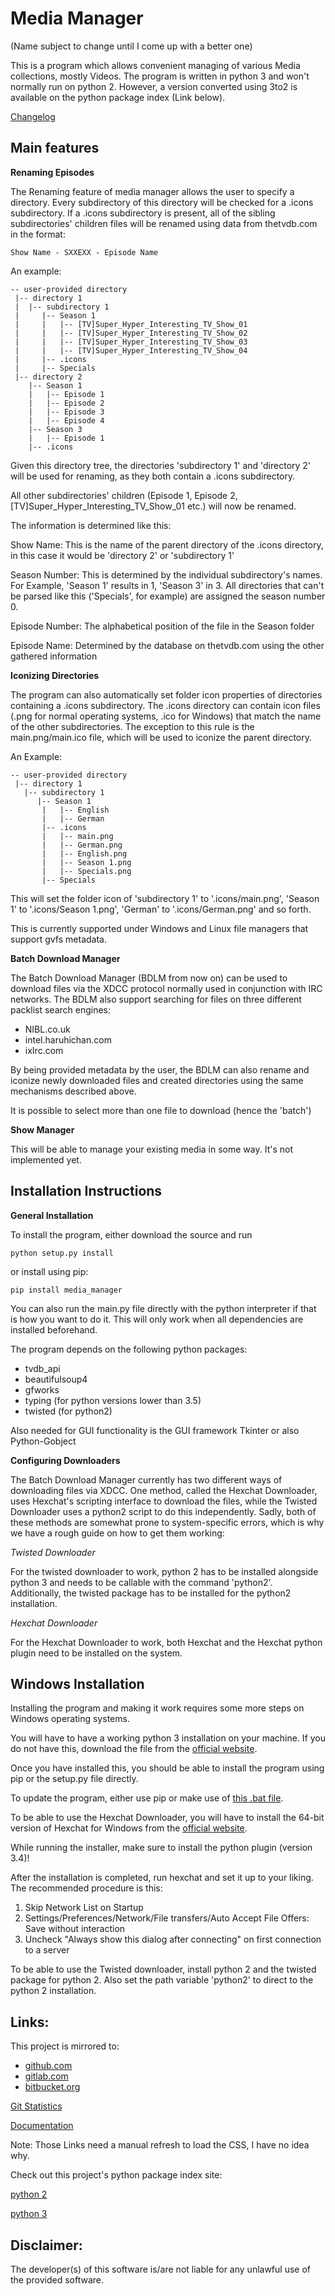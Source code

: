 # Media Manager

(Name subject to change until I come up with a better one)

This is a program which allows convenient managing of various Media collections, mostly Videos. The program is written
in python 3 and won't normally run on python 2. However, a version converted using 3to2 is available on the python
package index (Link below).

[Changelog](http://gitlab.namibsun.net/namboy94/media-manager/raw/master/CHANGELOG)

## Main features

**Renaming Episodes**

The Renaming feature of media manager allows the user to specify a directory. Every subdirectory of this directory
will be checked for a .icons subdirectory. If a .icons subdirectory is present, all of the sibling subdirectories'
children files will be renamed using data from thetvdb.com in the format:

    Show Name - SXXEXX - Episode Name

An example:

    -- user-provided directory
     |-- directory 1
     |  |-- subdirectory 1
     |     |-- Season 1
     |	   |   |-- [TV]Super_Hyper_Interesting_TV_Show_01
     |	   |   |-- [TV]Super_Hyper_Interesting_TV_Show_02
     |	   |   |-- [TV]Super_Hyper_Interesting_TV_Show_03
     |	   |   |-- [TV]Super_Hyper_Interesting_TV_Show_04
     | 	   |-- .icons
     | 	   |-- Specials
     |-- directory 2
        |-- Season 1
        |   |-- Episode 1
        |   |-- Episode 2
        |   |-- Episode 3
        |   |-- Episode 4
        |-- Season 3
        |   |-- Episode 1
        |-- .icons

Given this directory tree, the directories 'subdirectory 1' and 'directory 2' will be used for renaming, as they
both contain a .icons subdirectory.

All other subdirectories' children (Episode 1, Episode 2, [TV]Super_Hyper_Interesting_TV_Show_01 etc.) will now be
renamed.

The information is determined like this:

Show Name:  This is the name of the parent directory of the .icons directory, in this case it would be 'directory 2'
or 'subdirectory 1'

Season Number:  This is determined by the individual subdirectory's names. For Example, 'Season 1' results in 1,
'Season 3' in 3. All directories that can't be parsed like this ('Specials', for example) are assigned the season
number 0.

Episode Number:  The alphabetical position of the file in the Season folder

Episode Name:  Determined by the database on thetvdb.com using the other gathered information

**Iconizing Directories**

The program can also automatically set folder icon properties of directories containing a .icons subdirectory.
The .icons directory can contain icon files (.png for normal operating systems, .ico for Windows) that match the name
of the other subdirectories. The exception to this rule is the main.png/main.ico file, which will be used to iconize the
parent directory.

An Example:

    -- user-provided directory
     |-- directory 1
       |-- subdirectory 1
          |-- Season 1
     	   |   |-- English
     	   |   |-- German
      	   |-- .icons
           |   |-- main.png
           |   |-- German.png
           |   |-- English.png
           |   |-- Season 1.png
           |   |-- Specials.png
      	   |-- Specials

This will set the folder icon of 'subdirectory 1' to '.icons/main.png', 'Season 1' to '.icons/Season 1.png',
'German' to '.icons/German.png' and so forth.

This is currently supported under Windows and Linux file managers that support gvfs metadata.

**Batch Download Manager**

The Batch Download Manager (BDLM from now on) can be used to download files via the XDCC protocol normally used in conjunction with
IRC networks. The BDLM also support searching for files on three different packlist search engines:

* NIBL.co.uk
* intel.haruhichan.com
* ixIrc.com

By being provided metadata by the user, the BDLM can also rename and iconize newly downloaded files and created 
directories using the same mechanisms described above.

It is possible to select more than one file to download (hence the 'batch')

**Show Manager**

This will be able to manage your existing media in some way. It's not implemented yet.




## Installation Instructions

**General Installation**

To install the program, either download the source and run

    python setup.py install
    
or install using pip:

    pip install media_manager
    

You can also run the main.py file directly with the python interpreter if that is how you want to do it. This will only
work when all dependencies are installed beforehand.

The program depends on the following python packages:

- tvdb_api
- beautifulsoup4
- gfworks
- typing (for python versions lower than 3.5)
- twisted (for python2)

Also needed for GUI functionality is the GUI framework Tkinter or also Python-Gobject

**Configuring Downloaders**

The Batch Download Manager currently has two different ways of downloading files via XDCC. One method, called
the Hexchat Downloader, uses Hexchat's scripting interface to download the files, while the Twisted Downloader uses
a python2 script to do this independently. Sadly, both of these methods are somewhat prone to system-specific
errors, which is why we have a rough guide on how to get them working:


*Twisted Downloader*

For the twisted downloader to work, python 2 has to be installed alongside python 3 and needs to be callable with the
command 'python2'. Additionally, the twisted package has to be installed for the python2 installation.

*Hexchat Downloader*

For the Hexchat Downloader to work, both Hexchat and the Hexchat python plugin need to be installed on the system.

## Windows Installation

Installing the program and making it work requires some more steps on Windows operating systems.

You will have to have a working python 3 installation on your machine. If you do not have this, download the file from
the [official website](https://www.python.org/downloads/windows/).

Once you have installed this, you should be able to install the program using pip or the setup.py file directly.

To update the program, either use pip or make use of
[this .bat file](http://gitlab.namibsun.net/namboy94/media-manager/raw/master/bin/update.bat).

To be able to use the Hexchat Downloader, you will have to install the 64-bit version of Hexchat for Windows from
the [official website](https://hexchat.github.io/downloads.html).

While running the installer, make sure to install the python plugin (version 3.4)!

After the installation is completed, run hexchat and set it up to your liking. The recommended procedure is this:

1. Skip Network List on Startup
2. Settings/Preferences/Network/File transfers/Auto Accept File Offers: Save without interaction
3. Uncheck "Always show this dialog after connecting" on first connection to a server

To be able to use the Twisted downloader, install python 2 and the twisted package for python 2. Also set the path
variable 'python2' to direct to the python 2 installation.

## Links:

This project is mirrored to:

* [github.com](https://github.com/namboy94/media-manager)
* [gitlab.com](https://gitlab.com/namboy94/media-manager)
* [bitbucket.org](https://bitbucket.org/namboy94/media-manager)


[Git Statistics](http://gitlab.namibsun.net/namboy94/media-manager/wikis/git_stats/general.html)

[Documentation](http://gitlab.namibsun.net/namboy94/media-manager/wikis/html/index.html)

Note: Those Links need a manual refresh to load the CSS, I have no idea why.

Check out this project's python package index site:

[python 2](https://pypi.python.org/pypi/media-manager-2)

[python 3](https://pypi.python.org/pypi/media-manager)



## Disclaimer:

The developer(s) of this software is/are not liable for any unlawful use of the provided software.